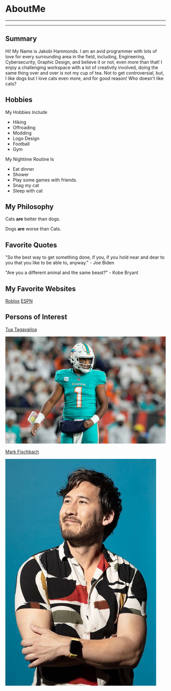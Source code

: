 # AboutMe
---
---
## Summary

Hi! My Name is Jakobi Hammonds. I am an avid programmer with lots of love for every surrounding area in the field, including, Engineering, Cybersecurity, Graphic Design, and believe it or not, even more than that! I enjoy a challenging workspace with a lot of creativity involved, doing the same thing over and over is not my cup of tea. Not to get controversial, but, I like dogs but I love cats even more, and for good reason! Who doesn't like cats?

[1]: https://instagram.com/tuamaann_
[2]: https://youtube.com/channel/UC7_YxT-KID8kRbqZo7MyscQ

Hobbies
-

My Hobbies Include

- Hiking
- Offroading
- Modding
- Logo Design
- Football
- Gym

My Nightime Routine Is
- Eat dinner
- Shower
- Play some games with friends.
- Snag my cat
- Sleep with cat


## My Philosophy

Cats <b>are</b> better than dogs.

Dogs <b>are</b> worse than Cats.

## Favorite Quotes

"So the best way to get something done, if you, if you hold near and dear to you that you like to be able to, anyway." - Joe Biden

"Are you a different animal and the same beast?" - Kobe Bryant

## My Favorite Websites

[Roblox](https://www.roblox.com "Hi :)")
[ESPN](https://www.espn.com "Hey whats up...")

## Persons of Interest

[Tua Tagavailoa][1]<br>

![Tua](https://github.com/jakobihammonds/aboutMe/blob/main/img/tuaT.jpg)

[Mark Fischbach][2]<br>

![Mark](https://github.com/jakobihammonds/aboutMe/blob/main/img/markF.jpg)





